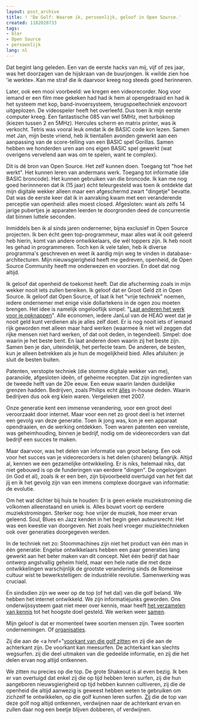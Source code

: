 ```yaml
---
layout: post_archive
title: ! 'De Golf: Waarom ik, persoonlijk, geloof in Open Source.'
created: 1182028733
tags:
- bler
- Open Source
- persoonlijk
lang: nl
---
```

Dat begint lang geleden. Een van de eerste hacks van mij, vijf of zes jaar, was het doorzagen van de hijskraan van de buurjongen. Ik «wilde zien hoe 'ie werkte». Kan me straf die ik daarvoor kreeg nog steeds goed herinneren.

Later, ook een mooi voorbeeld: we kregen een videorecorder. Nog voor iemand er een film mee gekeken had had ik hem al opengedraaid en had ik het systeem met kop, band-invoersysteem, terugspoeltechniek enzovoort uitgeplozen. De videospeler heeft het overleefd. Dus toen ik mijn eerste computer kreeg. Een fantastische 085 van wel 5MHz, met turboknop (kiezen tussen 2 en 5MHz). Hercules scherm en matrix printer, was ik verkocht. Tetris was vooral leuk omdat ik de BASIC code kon lezen. Samen met Jan, mijn beste vriend, heb ik tientallen avonden gewerkt aan een aanpassing van de score-telling van een BASIC spel Gorillas. Samen hebben we honderden uren aan ons eigen BASIC spel gewerkt (wat overigens vervelend aan was om te spelen, want te complex).

Dit is dé bron van Open Source. Het zelf kunnen doen. Toegang tot "hoe het werkt". Het kunnen leren van andermans werk. Toegang tot informatie (die BASIC broncode). Het kunnen gebruiken van die broncode. Ik kan me nog goed herinnneren dat ik (15 jaar) écht teleurgesteld was toen ik ontdekte dat mijn digitale wekker alleen maar een afgeschermd zwart "dingetje" bevatte. Dat was de eerste keer dat ik in aanraking kwam met een veranderende perceptie van openheid: alles moest closed. Afgesloten: want als zelfs 14 jarige pubertjes je apparaten leerden te doorgronden deed de concurrentie dat binnen luttele seconden.

Inmiddels ben ik al sinds jaren ondernemer, bijna exclusief in Open Source projecten. Ik ben écht geen top-programmeur, maar alles wat ik ooit geleerd heb hierin, komt van andere ontwikkelaars, die wél toppers zijn. Ik heb nooit les gehad in programmeren. Toch ken ik vele talen, heb ik diverse programma's geschreven en weet ik aardig mijn weg te vinden in database-architecturen. Mijn nieuwsgierigheid heeft me gedreven, openheid, de Open Source Community heeft me onderwezen en voorzien. En doet dat nog altijd.

Ik geloof dat openheid de toekomst heeft. Dat die afscherming zoals in mijn wekker nooit iets zullen bereiken. Ik geloof dat er Groot Geld zit in Open Source. Ik geloof dat Open Source, of laat ik het "vrije techniek" noemen, iedere ondernemer met enige visie dollartekens in de ogen zou moeten brengen. Het idee is namelijk ongelooflijk simpel. "[Laat anderen het werk voor je opknappen](http://sync.nl/open-innovatie-vraagt-om-open-source/)". Alle economen, iedere JanLul van de HEAO weet dat je nooit geld kunt verdienen als je alles zelf doet. Er is nog nooit iets of iemand rijk geworden met alleen maar hard werken (waarmee ik niet wil zeggen dat rijke mensen niet hard werken, of dat ooit deden, in tegendeel). Simpel: doe waarin je het beste bent. En laat anderen doen waarin zij het beste zijn. Samen ben je dan, uiteindelijk, het perfecte team. De anderen, de besten, kun je alleen betrekken als je hun de mogelijkheid bied. Alles afsluiten: je sluit de besten buiten.

Patenten, verstopte techniek (die stomme digitale wekker van me), paranoïde, afgesloten ideën, of geheime recepten. Dat zijn ingredienten van de tweede helft van de 20e eeuw. Een eeuw waarin landen duidelijke grenzen hadden. Bedrijven, zoals Philips echt [álles](http://nl.wikipedia.org/wiki/PSV) in-house deden. Waarin bedrijven dus ook erg klein waren. Vergeleken met 2007.

Onze generatie kent een immense verandering, voor een groot deel veroorzaakt door internet. Maar voor een net zo groot deel is het internet een gevolg van deze generatie. Toen ik jong was, kon je een apparaat opendraaien, en de werking ontdekken. Toen waren patenten een vereiste, was geheimhouding, binnen je bedrijf, nodig om de videorecorders van dat bedrijf een succes te maken.

Maar daarvoor, was het delen van informatie van groot belang. Een ook voor het succes van je videorecorders is het delen (sharen) belangrijk. Altijd al, kennen we een gezamelijke ontwikkeling. Er is niks, helemaal niks, dat niet gebouwd is op de funderingen van eerdere "dingen". De ongelovigen (in God et al), zoals ik er een ben, zijn bijvoorbeeld overtuigd van het feit dat jij en ik het gevolg zijn van een immens complexe doorgave van informatie: de evolutie.

Om het wat dichter bij huis te houden: Er is geen enkele muziekstroming die volkomen alleenstaand en uniek is. Alles bouwt voort op eerdere muziekstromingen. Sterker nog: hoe vrijer de muziek, hoe meer ervan geleend. Soul, Blues en Jazz kenden in het begin geen auteursrecht: Het was een kwestie van doorgeven. Net zoals heel vroeger muziektechnieken ook over generaties doorgegeven werden.

In de techniek net zo: Stoommachines zijn niet het product van één man in één generatie: Engelse ontwikkelaars hebben een paar generaties lang gewerkt aan het beter maken van dit concept. Niet één bedrijf dat haar ontwerp angstvallig geheim hield, maar een hele natie die met deze ontwikkelingen warschijnlijk de grootste verandering sinds de Romeinse cultuur wist te bewerkstelligen: de industriële revolutie. Samenwerking was cruciaal.

En sindsdien zijn we weer op de top (of het dal) van die golf beland. We hebben het internet ontwikkeld. We zijn informatiejunks geworden. Ons onderwijssysteem gaat niet meer over kennis, maar heeft [het verzamelen van kennis](http://nl.wikipedia.org/wiki/Studiehuis) tot het hoogste doel gesteld. We werken weer [samen](http://eu.nl/).

Mijn geloof is dat er momenteel twee soorten mensen zijn. Twee soorten ondernemingen. Of [organisaties](http://www.omroep.nl/nps/).

Zij die aan de <a href="[voorkant van die golf zitten](http://sync.nl/sociale-innovatie-is-de-nieuwe-trend-niet-af/) en zij die aan de achterkant zijn. De voorkant kan meesurfen. De achterkant kan slechts wegsurfen. zij die deel uitmaken van die gedeelde informatie, en zij die het delen ervan nog altijd ontkennen.

We zitten nu precies op die top. De grote Shakeout is al even bezig. Ik ben er van overtuigd dat enkel zij die op tijd hebben leren surfen, zij die hun aangeboren nieuwsgierigheid op tijd hebben kunnen cultiveren, zij die de openheid die altijd aanwezig is geweest hebben weten te gebruiken om zichzelf te ontwikkelen, op die golf kunnen leren surfen. [Zij](http://www.anti-piracy.nl/home/home.asp) die de top van deze golf nog altijd ontkennen, verdwijnen naar de achterkant ervan en zullen daar nog een beetje blijven dobberen, of verdwijnen.
